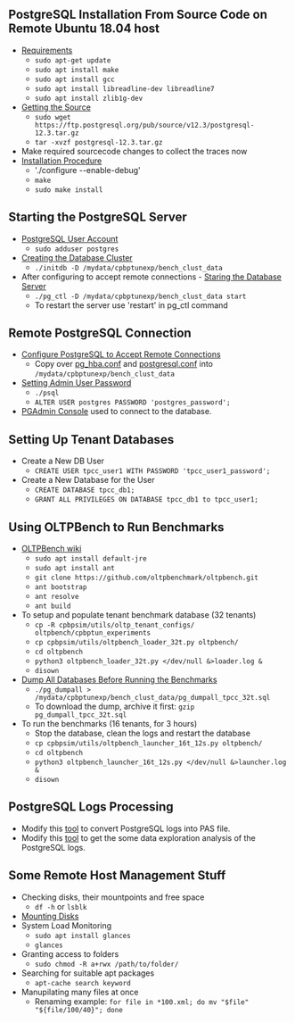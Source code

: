 ## PostgreSQL Installation From Source Code on Remote Ubuntu 18.04 host
* [Requirements](https://www.postgresql.org/docs/current/install-requirements.html)
    + `sudo apt-get update`
    + `sudo apt install make`
    + `sudo apt install gcc`
    + `sudo apt install libreadline-dev libreadline7`
    + `sudo apt install zlib1g-dev`
* [Getting the Source](https://www.postgresql.org/docs/current/install-getsource.html)
    + `sudo wget  https://ftp.postgresql.org/pub/source/v12.3/postgresql-12.3.tar.gz`
    + `tar -xvzf postgresql-12.3.tar.gz`
* Make required sourcecode changes to collect the traces now
* [Installation Procedure](https://www.postgresql.org/docs/current/install-procedure.html)
    + './configure --enable-debug'
    + `make`
    + `sudo make install`

## Starting the PostgreSQL Server
* [PostgreSQL User Account](https://www.postgresql.org/docs/current/postgres-user.html)
    + `sudo adduser postgres`
* [Creating the Database Cluster](https://www.postgresql.org/docs/current/creating-cluster.html)
    + `./initdb -D /mydata/cpbptunexp/bench_clust_data`
* After configuring to accept remote connections - [Staring the Database Server](https://www.postgresql.org/docs/current/server-start.html)
    + `./pg_ctl -D /mydata/cpbptunexp/bench_clust_data start`
    + To restart the server use 'restart' in pg_ctl command

## Remote PostgreSQL Connection
* [Configure PostgreSQL to Accept Remote Connections](https://blog.bigbinary.com/2016/01/23/configure-postgresql-to-allow-remote-connection.html)
    + Copy over [pg_hba.conf](pg_hba.conf) and [postgresql.conf](postgresql.conf) into `/mydata/cpbptunexp/bench_clust_data`
* [Setting Admin User Password](https://stackoverflow.com/questions/7695962/postgresql-password-authentication-failed-for-user-postgres)
    + `./psql`
    + `ALTER USER postgres PASSWORD 'postgres_password';`
* [PGAdmin Console](https://www.pgadmin.org/) used to connect to the database.

## Setting Up Tenant Databases
* Create a New DB User
    + `CREATE USER tpcc_user1 WITH PASSWORD 'tpcc_user1_password';`
* Create a New Database for the User
    + `CREATE DATABASE tpcc_db1;`
    + `GRANT ALL PRIVILEGES ON DATABASE tpcc_db1 to tpcc_user1;`

## Using OLTPBench to Run Benchmarks
* [OLTPBench wiki](https://github.com/oltpbenchmark/oltpbench/wiki)
    + `sudo apt install default-jre`
    + `sudo apt install ant`
    + `git clone https://github.com/oltpbenchmark/oltpbench.git`
    + `ant bootstrap`
    + `ant resolve`
    + `ant build`
* To setup and populate tenant benchmark database (32 tenants)
    + `cp -R cpbpsim/utils/oltp_tenant_configs/ oltpbench/cpbptun_experiments`
    + `cp cpbpsim/utils/oltpbench_loader_32t.py oltpbench/`
    + `cd oltpbench`
    + `python3 oltpbench_loader_32t.py </dev/null &>loader.log &`
    + `disown`
* [Dump All Databases Before Running the Benchmarks](https://www.postgresql.org/docs/12/backup-dump.html)
    + `./pg_dumpall > /mydata/cpbptunexp/bench_clust_data/pg_dumpall_tpcc_32t.sql`
    + To download the dump, archive it first: `gzip pg_dumpall_tpcc_32t.sql`
* To run the benchmarks (16 tenants, for 3 hours)
    + Stop the database, clean the logs and restart the database
    + `cp cpbpsim/utils/oltpbench_launcher_16t_12s.py oltpbench/`
    + `cd oltpbench`
    + `python3 oltpbench_launcher_16t_12s.py </dev/null &>launcher.log &`
    + `disown`
    
## PostgreSQL Logs Processing
* Modify this [tool](../utils/pg_logs_to_pas_conv.py) to convert PostgreSQL logs into PAS file.
* Modify this [tool](../utils/pg_logs_analyzer.py) to get the some data exploration analysis of the PostgreSQL logs.

## Some Remote Host Management Stuff
* Checking disks, their mountpoints and free space
    + `df -h` or `lsblk`
* [Mounting Disks](https://unix.stackexchange.com/questions/315063/mount-wrong-fs-type-bad-option-bad-superblock#315070)
* System Load Monitoring
    + `sudo apt install glances`
    + `glances`
* Granting access to folders
    + `sudo chmod -R a+rwx /path/to/folder/`
* Searching for suitable apt packages
    + `apt-cache search keyword`
* Manupilating many files at once
    + Renaming example: `for file in *100.xml; do mv "$file" "${file/100/40}"; done`
